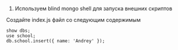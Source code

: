 1. Используем blind mongo shell для запуска внешних скриптов

Создайте index.js файл со следующим содержимым
```
show dbs;
use school;
db.school.insert({ name: 'Andrey' });
```